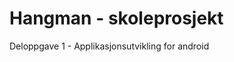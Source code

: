 Hangman - skoleprosjekt
=======================

Deloppgave 1 - Applikasjonsutvikling for android


